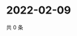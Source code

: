 # 2022-02-09

共 0 条

<!-- BEGIN WEIBO -->
<!-- 最后更新时间 Wed Feb 09 2022 08:15:36 GMT+0800 (China Standard Time) -->

<!-- END WEIBO -->
